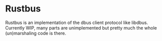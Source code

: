 # Rustbus
Rustbus is an implementation of the dbus client protocol like libdbus. Currently WIP, many parts are unimplemented but pretty much the whole 
(un)marshaling code is there.